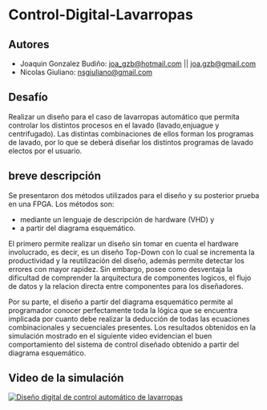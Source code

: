# Control-Digital-Lavarropas

## Autores
* Joaquin Gonzalez Budiño: <joa_gzb@hotmail.com> || <joa.gzb@gmail.com>
* Nicolas Giuliano: <nsgiuliano@gmail.com>

## Desafío
Realizar un diseño para el caso de lavarropas automático que permita controlar los distintos procesos en el lavado (lavado,enjuague y centrifugado). Las distintas combinaciones de ellos forman los programas de lavado, por lo que se deberá diseñar los distintos programas de lavado electos por el usuario.

## breve descripción
Se presentaron dos métodos utilizados para el diseño y su posterior prueba en una  FPGA. Los métodos son: 

* mediante un lenguaje de descripción de hardware (VHD) y 
* a partir del diagrama esquemático. 

El primero permite realizar un diseño sin tomar en cuenta el hardware involucrado, es decir, es un diseño Top-Down con lo
cual se incrementa la productividad y la reutilización del diseño, además permite detectar los errores con mayor rapidez. Sin embargo, posee como desventaja la dificultad de comprender la arquitectura de componentes logicos, el flujo de datos y la relacion directa entre componentes para los diseñadores. 

Por su parte, el diseño a partir del diagrama esquemático permite al programador conocer perfectamente toda la lógica que se
encuentra implicada por cuanto debe realizar la deducción de todas las ecuaciones combinacionales y secuenciales presentes.
Los resultados obtenidos en la simulación mostrado en el siguiente video evidencian el buen comportamiento del sistema de control diseñado obtenido a partir del diagrama esquemático.

## Video de la simulación
[![Diseño digital de control automático de lavarropas](http://img.youtube.com/vi/94JvlFr-tns/0.jpg)](http://www.youtube.com/watch?v=94JvlFr-tns "Diseño digital de control automático de lavarropas")
